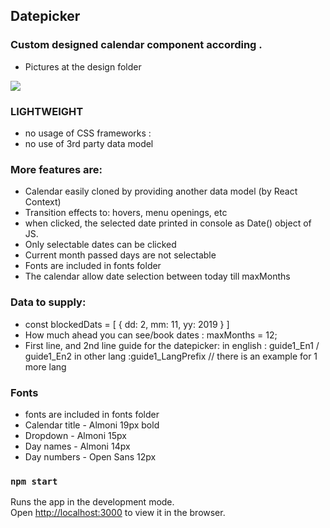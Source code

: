 ## Datepicker

### Custom designed calendar component according .
* Pictures at the design folder

<img src="./desgin/datepicker.png" />

### LIGHTWEIGHT
* no usage of CSS frameworks : 
* no use of 3rd party data model


### More features are:
* Calendar easily cloned by providing another data model (by React Context)
* Transition effects to: hovers, menu openings, etc
* when clicked, the selected date printed in console as Date() object of JS.
* Only selectable dates can be clicked 
* Current month passed days are not selectable
* Fonts are included in fonts folder
* The calendar allow date selection between today till maxMonths

### Data to supply: 
* const blockedDats = [
      { dd: 2, mm: 11, yy: 2019 }
      ]
* How much ahead you can see/book dates : maxMonths = 12;
* First line, and 2nd line guide for the datepicker: 
  in english : guide1_En1  / guide1_En2
  in other lang :guide1_LangPrefix  // there is an example for 1 more lang

### Fonts
* fonts are included in fonts folder
* Calendar title - Almoni 19px bold
* Dropdown - Almoni 15px
* Day names - Almoni 14px
* Day numbers - Open Sans 12px


### `npm start`
Runs the app in the development mode.<br>
Open [http://localhost:3000](http://localhost:3000) to view it in the browser.

